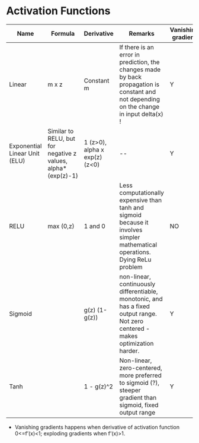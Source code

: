 # Activation Functions

| Name | Formula | Derivative | Remarks | Vanishing gradient | Activation Blowup |
|--|--|--|--|--|--|
| Linear | m x z | Constant m | If there is an error in prediction, the changes made by back propagation is constant and not depending on the change in input delta(x) ! | Y | Y |
| Exponential Linear Unit (ELU) | Similar to RELU, but for negative z values, alpha*(exp(z)-1) | 1 (z>0), alpha x exp(z) (z<0) |--| Y | Y |
| RELU | max (0,z) | 1 and 0 | Less computationally expensive than tanh and sigmoid because it involves simpler mathematical operations. Dying ReLu problem| NO | Y |
| Sigmoid | | g(z) (1-g(z))| non-linear, continuously differentiable, monotonic, and has a fixed output range. Not zero centered - makes optimization harder.| Y | NO |
|Tanh|| 1 - g(z)^2|Non-linear, zero-centered, more preferred to sigmoid (?), steeper gradient than sigmoid,  fixed output range |Y|NO|

* Vanishing gradients happens when derivative of activation function 0<=f’(x)<1; exploding gradients when f’(x)>1.
